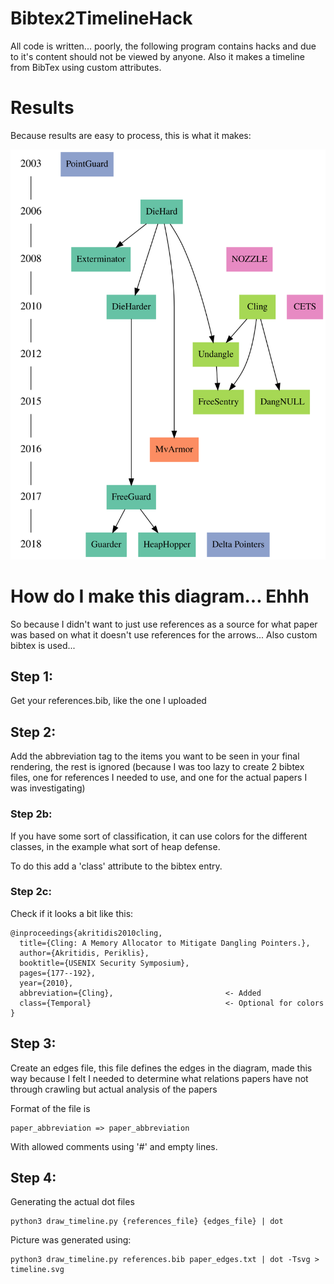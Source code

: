 # Bibtex2TimelineHack

All code is written... poorly, the following program contains hacks and due to 
it's content should not be viewed by anyone. Also it makes a timeline from 
BibTex using custom attributes.

# Results

Because results are easy to process, this is what it makes:

![Some dumbass diagram](timeline.svg)

# How do I make this diagram... Ehhh

So because I didn't want to just use references as a source for what paper was
based on what it doesn't use references for the arrows... Also custom bibtex is 
used...

## Step 1:

Get your references.bib, like the one I uploaded

## Step 2:

Add the abbreviation tag to the items you want to be seen in your final 
rendering, the rest is ignored (because I was too lazy to create 2 bibtex files, 
one for references I needed to use, and one for the actual papers I was 
investigating)

### Step 2b:

If you have some sort of classification, it can use colors for the different 
classes, in the example what sort of heap defense.

To do this add a 'class' attribute to the bibtex entry.

### Step 2c:

Check if it looks a bit like this:

```
@inproceedings{akritidis2010cling,
  title={Cling: A Memory Allocator to Mitigate Dangling Pointers.},
  author={Akritidis, Periklis},
  booktitle={USENIX Security Symposium},
  pages={177--192},
  year={2010},
  abbreviation={Cling},                         <- Added
  class={Temporal}                              <- Optional for colors
}
```

## Step 3:

Create an edges file, this file defines the edges in the diagram, made this way 
because I felt I needed to determine what relations papers have not through
crawling but actual analysis of the papers

Format of the file is 

```
paper_abbreviation => paper_abbreviation
```

With allowed comments using '#' and empty lines.

## Step 4:

Generating the actual dot files
```
python3 draw_timeline.py {references_file} {edges_file} | dot
```

Picture was generated using:
```
python3 draw_timeline.py references.bib paper_edges.txt | dot -Tsvg > timeline.svg
```